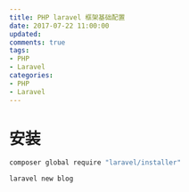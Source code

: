```yaml
---
title: PHP laravel 框架基础配置
date: 2017-07-22 11:00:00
updated:
comments: true
tags:
- PHP
- Laravel
categories:
- PHP
- Laravel
---
```


# 安装

```bash
composer global require "laravel/installer"

laravel new blog
```
<!--more-->
